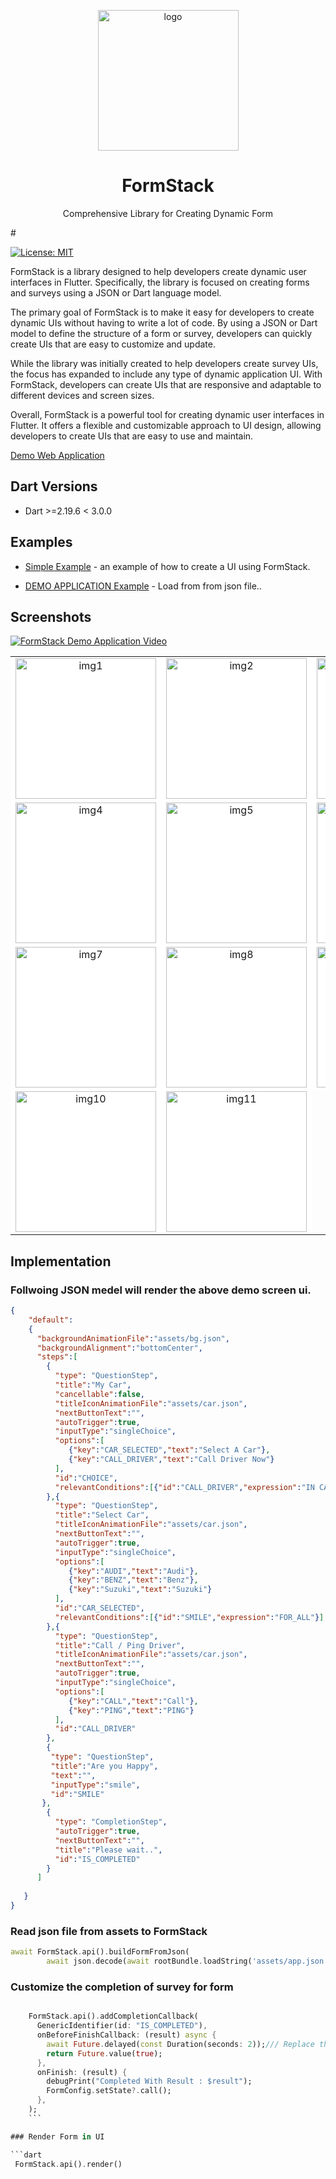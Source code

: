 
<p align="center">
<img src="https://i.ibb.co/vcszHt9/logo.png" alt="logo" border="0" width="225">
</p>
<p align="center">
<center><h1><b>FormStack</b></h1></center>
<center><p>Comprehensive Library for Creating Dynamic Form</p></center>
</p>
# 
<p align="left">
<a href="https://opensource.org/licenses/MIT"><img src="https://img.shields.io/badge/license-MIT-purple.svg" alt="License: MIT"></a>
</p>
FormStack is a library designed to help developers create dynamic user interfaces in Flutter. Specifically, the library is focused on creating forms and surveys using a JSON or Dart language model.

The primary goal of FormStack is to make it easy for developers to create dynamic UIs without having to write a lot of code. By using a JSON or Dart model to define the structure of a form or survey, developers can quickly create UIs that are easy to customize and update.

While the library was initially created to help developers create survey UIs, the focus has expanded to include any type of dynamic application UI. With FormStack, developers can create UIs that are responsive and adaptable to different devices and screen sizes.

Overall, FormStack is a powerful tool for creating dynamic user interfaces in Flutter. It offers a flexible and customizable approach to UI design, allowing developers to create UIs that are easy to use and maintain.

[Demo Web Application](https://formstackexample-89ed3.web.app)

## Dart Versions

- Dart >=2.19.6 < 3.0.0

## Examples

- [Simple Example](https://github.com/sudhi001/FormStack/tree/main/example) - an example of how to create a UI using FormStack.

- [DEMO APPLICATION Example](https://github.com/sudhi001/formstack_example_one) - Load from from json file..

## Screenshots

[![FormStack Demo Application Video](http://img.youtube.com/vi/afFNWkhQbJk/0.jpg)](https://youtu.be/afFNWkhQbJk "FormStack Demo")

<table>
    <tbody>
        <tr>
            <td align="center" style="background-color: white">
                <img src="https://i.ibb.co/ZzbVBJV/img1.png" alt="img1" border="0" width="225"/>
     </td>
<td align="center" style="background-color: white">
				<img src="https://i.ibb.co/nPzjmZD/img2.png" alt="img2" border="0" width="225"/>
 </td>
<td align="center" style="background-color: white">
	         <img src="https://i.ibb.co/4W9ywqM/img3.png" alt="img3" border="0" width="225"/>
</td>
</tr>
<tr>
<td align="center" style="background-color: white">
<img src="https://i.ibb.co/471ykX0/img4.png" alt="img4" border="0" width="225"/>
</td>
 <td align="center" style="background-color: white">
 <img src="https://i.ibb.co/JzvGHy4/img5.png" alt="img5" border="0" width="225"/>
</td>
<td align="center" style="background-color: white">
<img src="https://i.ibb.co/61DWvSh/img6.png" alt="img6" border="0" width="225">
</td>
</tr>
<tr>
<td align="center" style="background-color: white">
<img src="https://i.ibb.co/0hPvSWD/img7.png" alt="img7" border="0" width="225">
</td><td align="center" style="background-color: white">
<img src="https://i.ibb.co/jJd2nSp/img8.png" alt="img8" border="0" width="225">
</td><td align="center" style="background-color: white">
<img src="https://i.ibb.co/wLRftP3/img9.png" alt="img9" border="0" width="225">
</td>
</tr>
<tr>
<td align="center" style="background-color: white">
<img src="https://i.ibb.co/7SrKKbM/img10.png" alt="img10" border="0" width="225">
</td><td align="center" style="background-color: white">
<img src="https://i.ibb.co/0MVPjBT/img11.png" alt="img11" border="0" width="225">
</td>
 </tr>
</tbody>
</table>


## Implementation 

### Follwoing JSON medel will render the above demo screen ui.
```json
{
    "default":
    {
      "backgroundAnimationFile":"assets/bg.json",
      "backgroundAlignment":"bottomCenter",
      "steps":[
        {
          "type": "QuestionStep",
          "title":"My Car",
          "cancellable":false,
          "titleIconAnimationFile":"assets/car.json",
          "nextButtonText":"",
          "autoTrigger":true,
          "inputType":"singleChoice",
          "options":[
             {"key":"CAR_SELECTED","text":"Select A Car"},
             {"key":"CALL_DRIVER","text":"Call Driver Now"}
          ],
          "id":"CHOICE",
          "relevantConditions":[{"id":"CALL_DRIVER","expression":"IN CALL_DRIVER"}]
        },{
          "type": "QuestionStep",
          "title":"Select Car",
          "titleIconAnimationFile":"assets/car.json",
          "nextButtonText":"",
          "autoTrigger":true,
          "inputType":"singleChoice",
          "options":[
             {"key":"AUDI","text":"Audi"},
             {"key":"BENZ","text":"Benz"},
             {"key":"Suzuki","text":"Suzuki"}
          ],
          "id":"CAR_SELECTED",
          "relevantConditions":[{"id":"SMILE","expression":"FOR_ALL"}]
        },{
          "type": "QuestionStep",
          "title":"Call / Ping Driver",
          "titleIconAnimationFile":"assets/car.json",
          "nextButtonText":"",
          "autoTrigger":true,
          "inputType":"singleChoice",
          "options":[
             {"key":"CALL","text":"Call"},
             {"key":"PING","text":"PING"}
          ],
          "id":"CALL_DRIVER"
        },
        {
         "type": "QuestionStep",
         "title":"Are you Happy",
         "text":"",
         "inputType":"smile",
         "id":"SMILE"
       },
        {
          "type": "CompletionStep",
          "autoTrigger":true,
          "nextButtonText":"",
          "title":"Please wait..",
          "id":"IS_COMPLETED"
        }
      ]
    
   }
}


```
### Read json file from assets to FormStack

```dart
await FormStack.api().buildFormFromJson(
        await json.decode(await rootBundle.loadString('assets/app.json')));

```

### Customize the completion of survey for form 

```dart

    FormStack.api().addCompletionCallback(
      GenericIdentifier(id: "IS_COMPLETED"),
      onBeforeFinishCallback: (result) async {
        await Future.delayed(const Duration(seconds: 2));/// Replace this line and add your network logic
        return Future.value(true);
      },
      onFinish: (result) {
        debugPrint("Completed With Result : $result");
        FormConfig.setState?.call();
      },
    );
    ```

### Render Form in UI

```dart
 FormStack.api().render()

```

